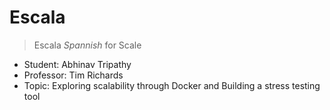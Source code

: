 # Escala

> Escala *Spannish* for Scale

- Student: Abhinav Tripathy 
- Professor: Tim Richards 
- Topic: Exploring scalability through Docker and Building a stress testing tool
